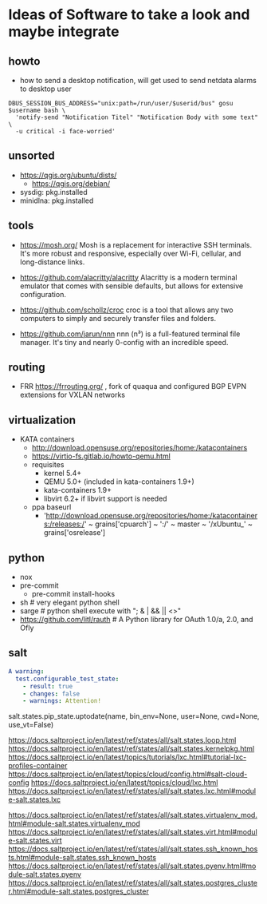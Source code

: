 # Ideas of Software to take a look and maybe integrate

## howto

+ how to send a desktop notification, will get used to send netdata alarms to desktop user

```
DBUS_SESSION_BUS_ADDRESS="unix:path=/run/user/$userid/bus" gosu $username bash \
  'notify-send "Notification Titel" "Notification Body with some text" \
  -u critical -i face-worried'
```


## unsorted

+ https://qgis.org/ubuntu/dists/
  + https://qgis.org/debian/
+ sysdig: pkg.installed
+ minidlna: pkg.installed

## tools

+ https://mosh.org/
Mosh is a replacement for interactive SSH terminals. It's more robust and responsive, especially over Wi-Fi, cellular, and long-distance links.

+ https://github.com/alacritty/alacritty
Alacritty is a modern terminal emulator that comes with sensible defaults, but allows for extensive configuration.

+ https://github.com/schollz/croc
croc is a tool that allows any two computers to simply and securely transfer files and folders.

+ https://github.com/jarun/nnn
nnn (n³) is a full-featured terminal file manager. It's tiny and nearly 0-config with an incredible speed.

## routing
+ FRR https://frrouting.org/ , fork of quaqua and configured BGP EVPN extensions for VXLAN networks

## virtualization

+ KATA containers
  + http://download.opensuse.org/repositories/home:/katacontainers
  + https://virtio-fs.gitlab.io/howto-qemu.html
  + requisites
    + kernel 5.4+
    + QEMU 5.0+ (included in kata-containers 1.9+)
    + kata-containers 1.9+
    + libvirt 6.2+ if libvirt support is needed
  + ppa baseurl
    + 'http://download.opensuse.org/repositories/home:/katacontainers:/releases:/' ~
      grains['cpuarch'] ~ ':/' ~ master ~ '/xUbuntu_' ~ grains['osrelease']

## python
+ nox
+ pre-commit
  + pre-commit install-hooks
+ sh        # very elegant python shell
+ sarge     # python shell execute with "; &  | && || <>"
+ https://github.com/litl/rauth  # A Python library for OAuth 1.0/a, 2.0, and Ofly

## salt

```yaml
A warning:
  test.configurable_test_state:
    - result: true
    - changes: false
    - warnings: Attention!
```
 salt.states.pip_state.uptodate(name, bin_env=None, user=None, cwd=None, use_vt=False)

https://docs.saltproject.io/en/latest/ref/states/all/salt.states.loop.html
https://docs.saltproject.io/en/latest/ref/states/all/salt.states.kernelpkg.html
https://docs.saltproject.io/en/latest/topics/tutorials/lxc.html#tutorial-lxc-profiles-container
https://docs.saltproject.io/en/latest/topics/cloud/config.html#salt-cloud-config
https://docs.saltproject.io/en/latest/topics/cloud/lxc.html
https://docs.saltproject.io/en/latest/ref/states/all/salt.states.lxc.html#module-salt.states.lxc

https://docs.saltproject.io/en/latest/ref/states/all/salt.states.virtualenv_mod.html#module-salt.states.virtualenv_mod
https://docs.saltproject.io/en/latest/ref/states/all/salt.states.virt.html#module-salt.states.virt
https://docs.saltproject.io/en/latest/ref/states/all/salt.states.ssh_known_hosts.html#module-salt.states.ssh_known_hosts
https://docs.saltproject.io/en/latest/ref/states/all/salt.states.pyenv.html#module-salt.states.pyenv
https://docs.saltproject.io/en/latest/ref/states/all/salt.states.postgres_cluster.html#module-salt.states.postgres_cluster
